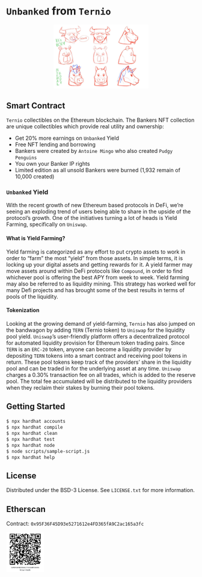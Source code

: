 <!-- PROJECT LOGO -->
# `Unbanked` from `Ternio`

<p align="center"><img src="docs/artist_sketch.jpg" alt="logo" width="50%" height="50%"></p>

<!-- ABOUT THE PROJECT -->
## Smart Contract

`Ternio` collectibles on the Ethereum blockchain. The Bankers NFT collection are unique collectibles which provide real utility and ownership:

* Get 20% more earnings on `Unbanked` Yield
* Free NFT lending and borrowing
* Bankers were created by `Antoine Mingo` who also created `Pudgy Penguins`
* You own your Banker IP rights
* Limited edition as all unsold Bankers were burned (1,932 remain of 10,000 created)

### `Unbanked` Yield

With the recent growth of new Ethereum based protocols in DeFi, we’re seeing an exploding trend of users being able to share in the upside of the protocol’s growth. One of the initiatives turning a lot of heads is Yield Farming, specifically on `Uniswap`.  

#### What is Yield Farming?

Yield farming is categorized as any effort to put crypto assets to work in order to “farm” the most “yield” from those assets. In simple terms, it is locking up your digital assets and getting rewards for it. A yield farmer may move assets around within DeFi protocols like `Compound`, in order to find whichever pool is offering the best APY from week to week. Yield farming may also be referred to as liquidity mining. This strategy has worked well for many Defi projects and has brought some of the best results in terms of pools of the liquidity.

#### Tokenization

Looking at the growing demand of yield-farming, `Ternio` has also jumped on the bandwagon by adding `TERN` (Ternio token) to `Uniswap` for the liquidity pool yield. `Uniswap`’s user-friendly platform offers a decentralized protocol for automated liquidity provision for Ethereum token trading pairs. Since `TERN` is an `ERC-20` token, anyone can become a liquidity provider by depositing `TERN` tokens into a smart contract and receiving pool tokens in return. These pool tokens keep track of the providers’ share in the liquidity pool and can be traded in for the underlying asset at any time. `Uniswap` charges a 0.30% transaction fee on all trades, which is added to the reserve pool. The total fee accumulated will be distributed to the liquidity providers when they reclaim their stakes by burning their pool tokens. 

<!-- USAGE EXAMPLES -->
## Getting Started

```shell
$ npx hardhat accounts
$ npx hardhat compile
$ npx hardhat clean
$ npx hardhat test
$ npx hardhat node
$ node scripts/sample-script.js
$ npx hardhat help
```

<!-- LICENSE -->
## License

Distributed under the BSD-3 License. See `LICENSE.txt` for more information.

## Etherscan

Contract: `0x95F36F45D93e5271612e4FD365fA9C2ac165a3fc`

<p align="left"><img src="docs/qr-code.png" alt="qr" width="20%" height="20%"></p>

